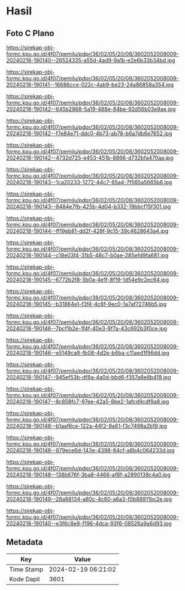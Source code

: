 # Hasil

## Foto C Plano

https://sirekap-obj-formc.kpu.go.id/4f07/pemilu/pdpr/36/02/05/20/08/3602052008009-20240218-190140--26524335-a55d-4ad9-9a1b-e2e6b33b34bd.jpg

https://sirekap-obj-formc.kpu.go.id/4f07/pemilu/pdpr/36/02/05/20/08/3602052008009-20240218-190141--16686cce-022c-4ab9-be23-24a86858a354.jpg

https://sirekap-obj-formc.kpu.go.id/4f07/pemilu/pdpr/36/02/05/20/08/3602052008009-20240218-190142--645b2868-5a19-488e-84be-92d56b03e9ae.jpg

https://sirekap-obj-formc.kpu.go.id/4f07/pemilu/pdpr/36/02/05/20/08/3602052008009-20240218-190142--f7e84e71-ddc0-4b73-ab78-b6a7db6e7652.jpg

https://sirekap-obj-formc.kpu.go.id/4f07/pemilu/pdpr/36/02/05/20/08/3602052008009-20240218-190142--4732d725-e453-451b-8866-d732bfa470aa.jpg

https://sirekap-obj-formc.kpu.go.id/4f07/pemilu/pdpr/36/02/05/20/08/3602052008009-20240218-190143--1ca20233-1272-44c7-85a4-7f565a5665b6.jpg

https://sirekap-obj-formc.kpu.go.id/4f07/pemilu/pdpr/36/02/05/20/08/3602052008009-20240218-190143--8484e7fb-425b-4d04-b332-19bbcf15f301.jpg

https://sirekap-obj-formc.kpu.go.id/4f07/pemilu/pdpr/36/02/05/20/08/3602052008009-20240218-190144--ff19eb81-dd2f-428f-9c15-39c4628643a4.jpg

https://sirekap-obj-formc.kpu.go.id/4f07/pemilu/pdpr/36/02/05/20/08/3602052008009-20240218-190144--c18e03f4-31b5-48c7-b0ae-285efd9fa681.jpg

https://sirekap-obj-formc.kpu.go.id/4f07/pemilu/pdpr/36/02/05/20/08/3602052008009-20240218-190145--6772b2f8-3b0a-4e1f-8f19-1d54e9c2ec64.jpg

https://sirekap-obj-formc.kpu.go.id/4f07/pemilu/pdpr/36/02/05/20/08/3602052008009-20240218-190145--b31864e1-f3f4-4c8f-9ec0-1a7af72746b5.jpg

https://sirekap-obj-formc.kpu.go.id/4f07/pemilu/pdpr/36/02/05/20/08/3602052008009-20240218-190146--7bcf1b2e-1f4f-40e3-8f7a-43c692b3f0ce.jpg

https://sirekap-obj-formc.kpu.go.id/4f07/pemilu/pdpr/36/02/05/20/08/3602052008009-20240218-190146--e5149ca9-fb08-4d2e-b6ba-c11aed1f96dd.jpg

https://sirekap-obj-formc.kpu.go.id/4f07/pemilu/pdpr/36/02/05/20/08/3602052008009-20240218-190147--945ef53b-df8a-4a0d-bbd6-f357a8e8b419.jpg

https://sirekap-obj-formc.kpu.go.id/4f07/pemilu/pdpr/36/02/05/20/08/3602052008009-20240218-190147--8c858fc7-97ee-42a5-8be2-1afcd9cdf9a8.jpg

https://sirekap-obj-formc.kpu.go.id/4f07/pemilu/pdpr/36/02/05/20/08/3602052008009-20240218-190148--b1aaf6ce-122a-44f2-8a61-f3c7498a2b19.jpg

https://sirekap-obj-formc.kpu.go.id/4f07/pemilu/pdpr/36/02/05/20/08/3602052008009-20240218-190148--879ece6d-143e-4398-84cf-a8b4c064233d.jpg

https://sirekap-obj-formc.kpu.go.id/4f07/pemilu/pdpr/36/02/05/20/08/3602052008009-20240218-190148--138b676f-3ba8-4466-af8f-a2890138c4a0.jpg

https://sirekap-obj-formc.kpu.go.id/4f07/pemilu/pdpr/36/02/05/20/08/3602052008009-20240218-190149--28a88134-a80c-4c60-a6a3-f0b88911bc2e.jpg

https://sirekap-obj-formc.kpu.go.id/4f07/pemilu/pdpr/36/02/05/20/08/3602052008009-20240218-190140--e3f6c8e9-f196-4dca-93f6-08526a9a6d93.jpg


## Metadata

| Key        | Value               |
| ---------- | ------------------- |
| Time Stamp | 2024-02-19 06:21:02 |
| Kode Dapil | 3601                |



